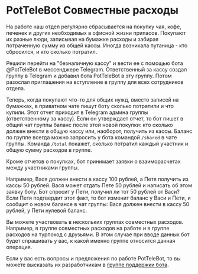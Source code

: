 # PotTeleBot Совместные расходы

На работе наш отдел регулярно сбрасывается на покупку чая, кофе, печенек и других необходимых в офисной жизни припасов. Покупают их разные люди, записывая на бумажке расходы и забирая потраченную сумму из общей кассы. Иногда возникала путаница - кто сбросился, и кто сколько потратил.

Решили перейти на "безналичную кассу" и вести ее с помощью бота @PotTeleBot в мессенджере Telegram. Ответственный за кассу создал группу в Telegram и добавил бота PotTeleBot в эту группу. Потом разослал приглашения на вступление в группу для всех сотрудников отдела.

Теперь, когда покупают что-то для общих нужд, вместо записей на бумажках, в приватном чате пишут боту сколько потратили и что купили. Этот отчет приходит в Telegram админа группы (ответственному за кассу). Если он утверждает отчет, то бот пишет в общий чат группы баланс после этой новой покупки: кто сколько должен внести в общую кассу или, наоборот, получить из кассы. Баланс по группе всегда можно запросить у бота командой `/shared` в чате группы. Команда `/total` покажет, сколько потратил каждый участник и общую сумму расходов в группе.

Кроме отчетов о покупках, бот принимает заявки о взаиморасчетах между участниками группы.

Например, Вася должен внести в кассу 100 рублей, а Петя получить из кассы 50 рублей. Вася может отдать Пете 50 рублей и написать об этом заявку боту. Бот спросит у Пети, получил ли тот 50 рублей от Васи? Если Петя подтвердит этот факт, то бот изменит баланс у Васи и Пети, и сообщит о новом балансе в чат группы: Вася должен внести в кассу 50 рублей, у Пети нулевой баланс.

Вы можете участвовать в нескольких группах совместных расходов. Например, в группе совместных расходов на работе и в группе расходов на турпоход с друзьями. В этом случае при вводе данных бот будет спрашивать у вас, к какой именно группе относится данная операция.

Если у вас есть вопросы и предложения по работе PotTeleBot, то вы можете высказать их разработчикам в [группе поддержки бота](https://t.me/+QitRrFvoZvEGLbgE).
